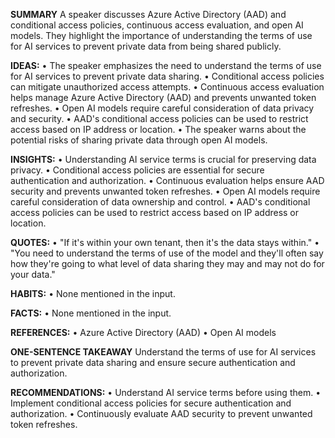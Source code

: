 **SUMMARY**
A speaker discusses Azure Active Directory (AAD) and conditional access policies, continuous access evaluation, and open AI models. They highlight the importance of understanding the terms of use for AI services to prevent private data from being shared publicly.

**IDEAS:**
• The speaker emphasizes the need to understand the terms of use for AI services to prevent private data sharing.
• Conditional access policies can mitigate unauthorized access attempts.
• Continuous access evaluation helps manage Azure Active Directory (AAD) and prevents unwanted token refreshes.
• Open AI models require careful consideration of data privacy and security.
• AAD's conditional access policies can be used to restrict access based on IP address or location.
• The speaker warns about the potential risks of sharing private data through open AI models.

**INSIGHTS:**
• Understanding AI service terms is crucial for preserving data privacy.
• Conditional access policies are essential for secure authentication and authorization.
• Continuous evaluation helps ensure AAD security and prevents unwanted token refreshes.
• Open AI models require careful consideration of data ownership and control.
• AAD's conditional access policies can be used to restrict access based on IP address or location.

**QUOTES:**
• "If it's within your own tenant, then it's the data stays within."
• "You need to understand the terms of use of the model and they'll often say how they're going to what level of data sharing they may and may not do for your data."

**HABITS:**
• None mentioned in the input.

**FACTS:**
• None mentioned in the input.

**REFERENCES:**
• Azure Active Directory (AAD)
• Open AI models

**ONE-SENTENCE TAKEAWAY**
Understand the terms of use for AI services to prevent private data sharing and ensure secure authentication and authorization.

**RECOMMENDATIONS:**
• Understand AI service terms before using them.
• Implement conditional access policies for secure authentication and authorization.
• Continuously evaluate AAD security to prevent unwanted token refreshes.

